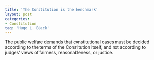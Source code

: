```yaml
---
title: 'The Constitution is the benchmark'
layout: post
categories:
- Constitution
tag: 'Hugo L. Black'
---
```


The public welfare demands that constitutional cases must be decided according to the terms of the Constitution itself, and not according to judges’ views of fairness, reasonableness, or justice.